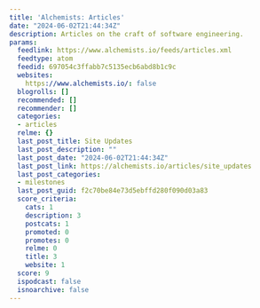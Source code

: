 ```yaml
---
title: 'Alchemists: Articles'
date: "2024-06-02T21:44:34Z"
description: Articles on the craft of software engineering.
params:
  feedlink: https://www.alchemists.io/feeds/articles.xml
  feedtype: atom
  feedid: 697054c3ffabb7c5135ecb6abd8b1c9c
  websites:
    https://www.alchemists.io/: false
  blogrolls: []
  recommended: []
  recommender: []
  categories:
  - articles
  relme: {}
  last_post_title: Site Updates
  last_post_description: ""
  last_post_date: "2024-06-02T21:44:34Z"
  last_post_link: https://alchemists.io/articles/site_updates
  last_post_categories:
  - milestones
  last_post_guid: f2c70be84e73d5ebffd280f090d03a83
  score_criteria:
    cats: 1
    description: 3
    postcats: 1
    promoted: 0
    promotes: 0
    relme: 0
    title: 3
    website: 1
  score: 9
  ispodcast: false
  isnoarchive: false
---
```

